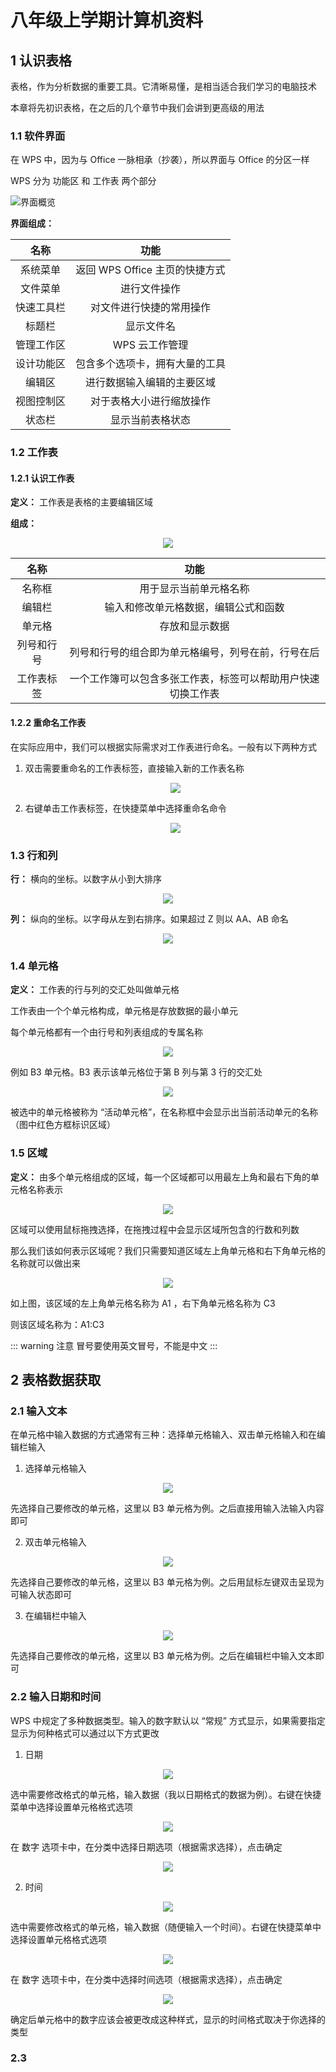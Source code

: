 # 八年级上学期计算机资料

## 1 认识表格

表格，作为分析数据的重要工具。它清晰易懂，是相当适合我们学习的电脑技术

本章将先初识表格，在之后的几个章节中我们会讲到更高级的用法

### 1.1 软件界面

在 WPS 中，因为与 Office 一脉相承（抄袭），所以界面与 Office 的分区一样

WPS 分为 功能区 和 工作表 两个部分

![界面概览](./assets/界面概览.png)

**界面组成：**

|    名称    |              功能              |
| :--------: | :----------------------------: |
|  系统菜单  | 返回 WPS Office 主页的快捷方式 |
|  文件菜单  |          进行文件操作          |
| 快速工具栏 |    对文件进行快捷的常用操作    |
|   标题栏   |           显示文件名           |
| 管理工作区 |         WPS 云工作管理         |
| 设计功能区 | 包含多个选项卡，拥有大量的工具 |
|   编辑区   |   进行数据输入编辑的主要区域   |
| 视图控制区 |    对于表格大小进行缩放操作    |
|   状态栏   |        显示当前表格状态        |

### 1.2 工作表

#### 1.2.1 认识工作表

**定义：** 工作表是表格的主要编辑区域

**组成：**

<div align=center><img src="./assets/工作表图示.png"></div>

|    名称    |                             功能                             |
| :--------: | :----------------------------------------------------------: |
|   名称框   |                    用于显示当前单元格名称                    |
|   编辑栏   |             输入和修改单元格数据，编辑公式和函数             |
|   单元格   |                        存放和显示数据                        |
| 列号和行号 |      列号和行号的组合即为单元格编号，列号在前，行号在后      |
| 工作表标签 | 一个工作簿可以包含多张工作表，标签可以帮助用户快速切换工作表 |

#### 1.2.2 重命名工作表

在实际应用中，我们可以根据实际需求对工作表进行命名。一般有以下两种方式

1. 双击需要重命名的工作表标签，直接输入新的工作表名称
    <div align=center><img src="./assets/重命名.png"></div>

2. 右键单击工作表标签，在快捷菜单中选择重命名命令
    <div align=center><img src="./assets/重命名2.png"></div>

### 1.3 行和列

**行：** 横向的坐标。以数字从小到大排序

<div align=center><img src="./assets/行.png"></div>

**列：** 纵向的坐标。以字母从左到右排序。如果超过 Z 则以 AA、AB 命名

<div align=center><img src="./assets/列.png"></div>

### 1.4 单元格

**定义：** 工作表的行与列的交汇处叫做单元格

工作表由一个个单元格构成，单元格是存放数据的最小单元

每个单元格都有一个由行号和列表组成的专属名称

<div align=center><img src="./assets/B3单元格.png"></div>

例如 B3 单元格。B3 表示该单元格位于第 B 列与第 3 行的交汇处

<div align=center><img src="./assets/活动单元格.png"></div>

被选中的单元格被称为 “活动单元格”，在名称框中会显示出当前活动单元的名称（图中红色方框标识区域）

### 1.5 区域

**定义：** 由多个单元格组成的区域，每一个区域都可以用最左上角和最右下角的单元格名称表示

<div align=center><img src="./assets/鼠标选择区域.png"></div>

区域可以使用鼠标拖拽选择，在拖拽过程中会显示区域所包含的行数和列数

那么我们该如何表示区域呢？我们只需要知道区域左上角单元格和右下角单元格的名称就可以做出来

<div align=center><img src="./assets/表示区域.png"></div>

如上图，该区域的左上角单元格名称为 A1 ，右下角单元格名称为 C3

则该区域名称为：A1:C3

::: warning 注意
冒号要使用英文冒号，不能是中文
:::

## 2 表格数据获取

### 2.1 输入文本

在单元格中输入数据的方式通常有三种：选择单元格输入、双击单元格输入和在编辑栏输入

1. 选择单元格输入

<div align=center><img src="./assets/选择单元格输入.png"></div>

先选择自己要修改的单元格，这里以 B3 单元格为例。之后直接用输入法输入内容即可

2. 双击单元格输入

<div align=center><img src="./assets/双击单元格输入.png"></div>

先选择自己要修改的单元格，这里以 B3 单元格为例。之后用鼠标左键双击呈现为可输入状态即可

3. 在编辑栏中输入

<div align=center><img src="./assets/在编辑栏中输入.png"></div>

先选择自己要修改的单元格，这里以 B3 单元格为例。之后在编辑栏中输入文本即可

### 2.2 输入日期和时间

WPS 中规定了多种数据类型。输入的数字默认以 “常规” 方式显示，如果需要指定显示为何种格式可以通过以下方式更改

1. 日期

<div align=center><img src="./assets/设置单元格1.png"></div>

选中需要修改格式的单元格，输入数据（我以日期格式的数据为例）。右键在快捷菜单中选择设置单元格格式选项

<div align=center><img src="./assets/设置单元格2.png"></div>

在 数字 选项卡中，在分类中选择日期选项（根据需求选择），点击确定

<div align=center><img src="./assets/设置单元格3.png"></div>

2. 时间

<div align=center><img src="./assets/设置单元格时间1.png"></div>

选中需要修改格式的单元格，输入数据（随便输入一个时间）。右键在快捷菜单中选择设置单元格格式选项

<div align=center><img src="./assets/设置单元格时间2.png"></div>

在 数字 选项卡中，在分类中选择时间选项（根据需求选择），点击确定

<div align=center><img src="./assets/设置单元格时间3.png"></div>

确定后单元格中的数字应该会被更改成这种样式，显示的时间格式取决于你选择的类型

### 2.3 
